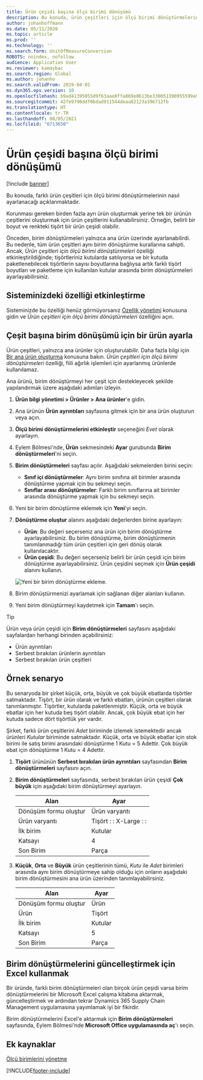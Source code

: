 ```yaml
---
title: Ürün çeşidi başına ölçü birimi dönüşümü
description: Bu konuda, ürün çeşitleri için ölçü birimi dönüştürmelerinin nasıl ayarlanacağı açıklanmaktadır. Bir kurulum örneği içerir.
author: johanhoffmann
ms.date: 05/11/2020
ms.topic: article
ms.prod: ''
ms.technology: ''
ms.search.form: UnitOfMeasureConversion
ROBOTS: noindex, nofollow
audience: Application User
ms.reviewer: kamaybac
ms.search.region: Global
ms.author: johanho
ms.search.validFrom: 2019-04-01
ms.dyn365.ops.version: 10
ms.openlocfilehash: b9ad41395055d9f63aae8ffa869e0613be330051390955599a95a30869a145dc
ms.sourcegitcommit: 42fe9790ddf0bdad911544deaa82123a396712fb
ms.translationtype: HT
ms.contentlocale: tr-TR
ms.lasthandoff: 08/05/2021
ms.locfileid: "6713650"
---
```

# <a name="unit-of-measure-conversion-per-product-variant"></a>Ürün çeşidi başına ölçü birimi dönüşümü

[!include [banner](../includes/banner.md)]

Bu konuda, farklı ürün çeşitleri için ölçü birimi dönüştürmelerinin nasıl ayarlanacağı açıklanmaktadır.

Korunması gereken birden fazla ayrı ürün oluşturmak yerine tek bir ürünün çeşitlerini oluşturmak için ürün çeşitlerini kullanabilirsiniz. Örneğin, belirli bir boyut ve renkteki tişört bir ürün çeşidi olabilir.

Önceden, birim dönüştürmeleri yalnızca ana ürün üzerinde ayarlanabilirdi. Bu nedenle, tüm ürün çeşitleri aynı birim dönüştürme kurallarına sahipti. Ancak, *Ürün çeşitleri için ölçü birimi dönüştürmeleri* özelliği etkinleştirildiğinde; tişörtleriniz kutularda satılıyorsa ve bir kutuda paketlenebilecek tişörtlerin sayısı boyutlarına bağlıysa artık farklı tişört boyutları ve paketleme için kullanılan kutular arasında birim dönüştürmeleri ayarlayabilirsiniz.

## <a name="turn-on-the-feature-in-your-system"></a>Sisteminizdeki özelliği etkinleştirme

Sisteminizde bu özelliği henüz görmüyorsanız [Özellik yönetimi](../../fin-ops-core/fin-ops/get-started/feature-management/feature-management-overview.md) konusuna gidin ve *Ürün çeşitleri için ölçü birimi dönüştürmeleri* özelliğini açın.

## <a name="set-up-a-product-for-unit-conversion-per-variant"></a>Çeşit başına birim dönüşümü için bir ürün ayarla

Ürün çeşitleri, yalnızca ana ürünler için oluşturulabilir. Daha fazla bilgi için [Bir ana ürün oluşturma](tasks/create-product-master.md) konusuna bakın. *Ürün çeşitleri için ölçü birimi dönüştürmeleri* özelliği, fiili ağırlık işlemleri için ayarlanmış ürünlerde kullanılamaz.

Ana ürünü, birim dönüştürmeyi her çeşit için destekleyecek şekilde yapılandırmak üzere aşağıdaki adımları izleyin.

1. **Ürün bilgi yönetimi \> Ürünler \> Ana ürünler**'e gidin.
1. Ana ürünün **Ürün ayrıntıları** sayfasına gitmek için bir ana ürün oluşturun veya açın.
1. **Ölçü birimi dönüştürmelerini etkinleştir** seçeneğini *Evet* olarak ayarlayın.
1. Eylem Bölmesi'nde, **Ürün** sekmesindeki **Ayar** gurubunda **Birim dönüştürmeleri**'ni seçin.
1. **Birim dönüştürmeleri** sayfası açılır. Aşağıdaki sekmelerden birini seçin:

    - **Sınıf içi dönüştürmeler**: Aynı birim sınıfına ait birimler arasında dönüştürme yapmak için bu sekmeyi seçin.
    - **Sınıflar arası dönüştürmeler**: Farklı birim sınıflarına ait birimler arasında dönüştürme yapmak için bu sekmeyi seçin.

1. Yeni bir birim dönüştürme eklemek için **Yeni**'yi seçin.
1. **Dönüştürme oluştur** alanını aşağıdaki değerlerden birine ayarlayın:

    - **Ürün**: Bu değeri seçerseniz ana ürün için birim dönüştürme ayarlayabilirsiniz. Bu birim dönüştürme, birim dönüştürmenin tanımlanmadığı tüm ürün çeşitleri için geri dönüş olarak kullanılacaktır.
    - **Ürün çeşidi**: Bu değeri seçerseniz belirli bir ürün çeşidi için birim dönüştürme ayarlayabilirsiniz. Ürün çeşidini seçmek için **Ürün çeşidi** alanını kullanın.

    ![Yeni bir birim dönüştürme ekleme.](media/uom-new-conversion.png "Yeni bir birim dönüştürme ekleme")

1. Birim dönüştürmenizi ayarlamak için sağlanan diğer alanları kullanın.
1. Yeni birim dönüştürmeyi kaydetmek için **Tamam**'ı seçin.

> [!TIP]
> Ürün veya ürün çeşidi için **Birim dönüştürmeleri** sayfasını aşağıdaki sayfalardan herhangi birinden açabilirsiniz:
> 
> - Ürün ayrıntıları
> - Serbest bırakılan ürünlerin ayrıntıları
> - Serbest bırakılan ürün çeşitleri

## <a name="example-scenario"></a>Örnek senaryo

Bu senaryoda bir şirket küçük, orta, büyük ve çok büyük ebatlarda tişörtler satmaktadır. Tişört, bir ürün olarak ve farklı ebatları, ürünün çeşitleri olarak tanımlanmıştır. Tişörtler, kutularda paketlenmiştir. Küçük, orta ve büyük ebatlar için her kutuda beş tişört olabilir. Ancak, çok büyük ebat için her kutuda sadece dört tişörtlük yer vardır.

Şirket, farklı ürün çeşitlerini *Adet* biriminde izlemek istemektedir ancak ürünleri *Kutular* biriminde satmaktadır. Küçük, orta ve büyük ebatlar için stok birimi ile satış birimi arasındaki dönüştürme 1 Kutu = 5 Adettir. Çok büyük ebat için dönüştürme 1 Kutu = 4 Adettir.

1. **Tişört** ürününün **Serbest bırakılan ürün ayrıntıları** sayfasından **Birim dönüştürmeleri** sayfasını açın.
1. **Birim dönüştürmeleri** sayfasında, serbest bırakılan ürün çeşidi **Çok büyük** için aşağıdaki birim dönüştürmeyi ayarlayın.

    | Alan                 | Ayar                 |
    |-----------------------|-------------------------|
    | Dönüşüm formu oluştur | Ürün varyantı         |
    | Ürün varyantı       | Tişört : : X-Large : : |
    | İlk birim             | Kutular                   |
    | Katsayı                | 4                       |
    | Son Birim               | Parça                  |

1. **Küçük**, **Orta** ve **Büyük** ürün çeşitlerinin tümü, *Kutu* ile *Adet* birimleri arasında aynı birim dönüştürmeye sahip olduğu için onların aşağıdaki birim dönüştürmesini ana ürün üzerinden tanımlayabilirsiniz.

    | Alan                 | Ayar |
    |-----------------------|---------|
    | Dönüşüm formu oluştur | Ürün |
    | Ürün               | Tişört |
    | İlk birim             | Kutular   |
    | Katsayı                | 5       |
    | Son Birim               | Parça  |

## <a name="using-excel-to-update-the-unit-conversions"></a>Birim dönüştürmelerini güncelleştirmek için Excel kullanmak

Bir üründe, farklı birim dönüştürmeleri olan birçok ürün çeşidi varsa birim dönüştürmelerini bir Microsoft Excel çalışma kitabına aktarmak, güncelleştirmek ve ardından tekrar Dynamics 365 Supply Chain Management uygulamasına yayımlamak iyi bir fikirdir.

Birim dönüştürmelerini Excel'e aktarmak için **Birim dönüştürmeleri** sayfasında, Eylem Bölmesi'nde **Microsoft Office uygulamasında aç**'ı seçin.

## <a name="additional-resources"></a>Ek kaynaklar

[Ölçü birimlerini yönetme](tasks/manage-unit-measure.md)


[!INCLUDE[footer-include](../../includes/footer-banner.md)]